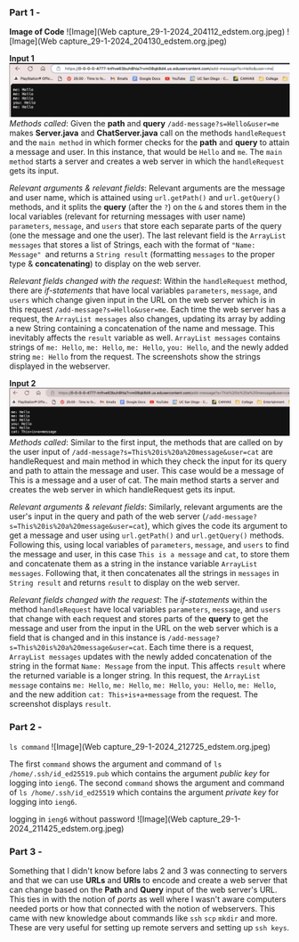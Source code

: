 ### Part 1 - 

**Image of Code**
![Image](Web capture_29-1-2024_204112_edstem.org.jpeg)
![Image](Web capture_29-1-2024_204130_edstem.org.jpeg)

**Input 1**
![Image](screenshot1.jpeg)
_Methods called_: Given the **path** and **query** ```/add-message?s=Hello&user=me``` makes **Server.java** and **ChatServer.java** call on the methods `handleRequest` and the `main method` in which former checks for the **path** and **query** to attain a message and user. In this instance, that would be `Hello` and `me`. The `main method` starts a server and creates a web server in which the `handleRequest` gets its input. 

_Relevant arguments & relevant fields_: Relevant arguments are the message and user name, which is attained using `url.getPath()` and `url.getQuery()` methods, and it splits the **query** (after the `?`) on the `&` and stores them in the local variables (relevant for returning messages with user name) `parameters`, `message`, and `users` that store each separate parts of the query (one the message and one the user). The last relevant field is the `ArrayList messages` that stores a list of Strings, each with the format of `"Name: Message" `and returns a `String result` (formatting `messages` to the proper type & **concatenating**) to display on the web server.

_Relevant fields changed with the request_: Within the `handleRequest` method, there are _if-statements_ that have local variables `parameters`, `message`, and `users` which change given input in the URL on the web server which is in this request ```/add-message?s=Hello&user=me```. Each time the web server has a request, the `ArrayList messages` also changes, updating its array by adding a new String containing a concatenation of the name and message. This inevitably affects the `result` variable as well. `ArrayList messages` contains strings of `me: Hello`, `me: Hello`, `me: Hello`, `you: Hello`, and the newly added string `me: Hello` from the request. The screenshots show the strings displayed in the webserver.

**Input 2**
![Image](screenshot2.jpeg)
_Methods called_: Similar to the first input, the methods that are called on by the user input of `/add-message?s=This%20is%20a%20message&user=cat` are handleRequest and main method in which they check the input for its query and path to attain the message and user. This case would be a message of This is a message and a user of cat. The main method starts a server and creates the web server in which handleRequest gets its input.

_Relevant arguments & relevant fields_: Similarly, relevant arguments are the user's input in the query and path of the web server (`/add-message?s=This%20is%20a%20message&user=cat`), which gives the code its argument to get a message and user using `url.getPath()` and `url.getQuery()` methods. Following this, using local variables of `parameters`, `message`, and `users` to find the message and user, in this case `This is a message` and `cat`, to store them and concatenate them as a string in the instance variable `ArrayList messages`. Following that, it then concatenates all the strings in `messages` in `String result` and returns `result` to display on the web server.

_Relevant fields changed with the request_: The _if-statements_ within the method `handleRequest` have local variables `parameters`, `message`, and `users` that change with each request and stores parts of the **query** to get the message and user from the input in the URL on the web server which is a field that is changed and in this instance is `/add-message?s=This%20is%20a%20message&user=cat`. Each time there is a request, `ArrayList messages` updates with the newly added concatenation of the string in the format `Name: Message` from the input. This affects `result` where the returned variable is a longer string. In this request, the `ArrayList message` contains `me: Hello`, `me: Hello`, `me: Hello`, `you: Hello`, `me: Hello`, and the new addition `cat: This+is+a+message` from the request. The screenshot displays `result`. 

### Part 2 - 
```ls command```
![Image](Web capture_29-1-2024_212725_edstem.org.jpeg)

The first `command` shows the argument and command of `ls /home/.ssh/id_ed25519.pub` which contains the argument _public key_ for logging into `ieng6`.
The second `command` shows the argument and command of `ls /home/.ssh/id_ed25519` which contains the argument _private key_ for logging into `ieng6`.

logging in ```ieng6``` without password
![Image](Web capture_29-1-2024_211425_edstem.org.jpeg)

### Part 3 - 
Something that I didn't know before labs 2 and 3 was connecting to servers and that we can use **URLs** and **URIs** to encode and create a web server that can change based on the **Path** and **Query** input of the web server's URL. 
This ties in with the notion of _ports_ as well where I wasn't aware computers needed ports or how that connected with the notion of webservers. This came with new knowledge about commands like ```ssh``` ```scp``` ```mkdir```
and more. These are very useful for setting up remote servers and setting up ```ssh keys```.
